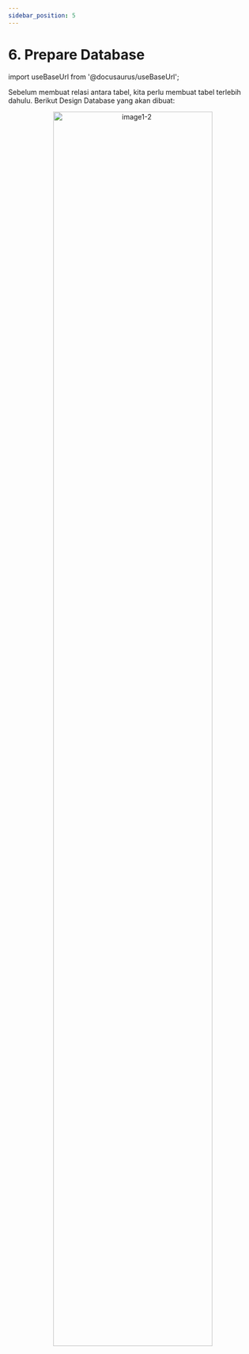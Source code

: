 ```yaml
---
sidebar_position: 5
---
```


# 6. Prepare Database

import useBaseUrl from '@docusaurus/useBaseUrl';

Sebelum membuat relasi antara tabel, kita perlu membuat tabel terlebih dahulu. Berikut Design Database yang akan dibuat:

<center>
<img alt="image1-2" src={useBaseUrl('img/docs/database-design.png')} width="80%"/>
</center>

```

```
